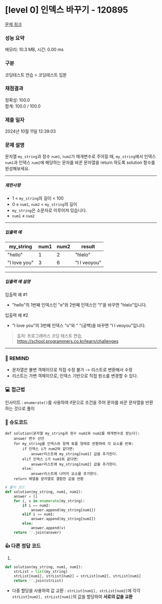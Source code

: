 # [level 0] 인덱스 바꾸기 - 120895 

[문제 링크](https://school.programmers.co.kr/learn/courses/30/lessons/120895?language=python3) 

### 성능 요약

메모리: 10.3 MB, 시간: 0.00 ms

### 구분

코딩테스트 연습 > 코딩테스트 입문

### 채점결과

정확성: 100.0<br/>합계: 100.0 / 100.0

### 제출 일자

2024년 10월 11일 12:39:03

### 문제 설명

<p>문자열 <code>my_string</code>과 정수 <code>num1</code>, <code>num2</code>가 매개변수로 주어질 때, <code>my_string</code>에서 인덱스 <code>num1</code>과 인덱스 <code>num2</code>에 해당하는 문자를 바꾼 문자열을 return 하도록 solution 함수를 완성해보세요.</p>

<hr>

<h5>제한사항</h5>

<ul>
<li>1 &lt; <code>my_string</code>의 길이 &lt; 100</li>
<li>0 ≤ <code>num1</code>, <code>num2</code> &lt; <code>my_string</code>의 길이</li>
<li><code>my_string</code>은 소문자로 이루어져 있습니다.</li>
<li><code>num1</code> ≠ <code>num2</code></li>
</ul>

<hr>

<h5>입출력 예</h5>
<table class="table">
        <thead><tr>
<th>my_string</th>
<th>num1</th>
<th>num2</th>
<th>result</th>
</tr>
</thead>
        <tbody><tr>
<td>"hello"</td>
<td>1</td>
<td>2</td>
<td>"hlelo"</td>
</tr>
<tr>
<td>"I love you"</td>
<td>3</td>
<td>6</td>
<td>"I l veoyou"</td>
</tr>
</tbody>
      </table>
<hr>

<h5>입출력 예 설명</h5>

<p>입출력 예 #1</p>

<ul>
<li>"hello"의 1번째 인덱스인 "e"와 2번째 인덱스인 "l"을 바꾸면 "hlelo"입니다.</li>
</ul>

<p>입출력 예 #2</p>

<ul>
<li>"I love you"의 3번째 인덱스 "o"와 " "(공백)을 바꾸면 "I l veoyou"입니다.</li>
</ul>


> 출처: 프로그래머스 코딩 테스트 연습, https://school.programmers.co.kr/learn/challenges
---
### 🤔 REMIND
- 문자열은 불변 객체이므로 직접 수정 불가 -> 리스트로 변환해서 수정
- 리스트는 가변 객체이므로, 인덱스 기반으로 직접 원소를 변경할 수 있다.

### 💻 접근법
인사이트 : `enumerate()`를 사용하여 if문으로 조건을 주어 문자를 바꾼 문자열을 반환하는 것으로 풀이

### 📝 슈도코드
```
def solution(문자열 my_string과 정수 num1와 num2를 매개변수로 받는다):
    answer 변수 선언
    for my_string를 인덱스와 함께 튜플 형태로 반환하여 각 요소를 반복:
        if 인덱스 i가 num2와 같다면:
            answer리스트에 my_string[num1] 값을 추가한다.
        elif 인덱스 i가 num1와 같다면:
            answer리스트에 my_string[num2] 값을 추가한다.
        else:
            answer리스트에 나머지 요소를 추가한다.
    return 배열을 문자열로 결합한 값을 반환
```
```python
# 풀이 코드
def solution(my_string, num1, num2):
    answer = []
    for i, v in enumerate(my_string):
        if i == num2:
            answer.append(my_string[num1])
        elif i == num1:
            answer.append(my_string[num2])
        else:
            answer.append(v)
    return ''.join(answer)
```

### 👍 다른 정답 코드
1.
```python
def solution(my_string, num1, num2):
    strList = list(my_string)
    strList[num1], strList[num2] = strList[num2], strList[num1]
    return ''.join(strList)
```
- 다중 할당을 사용하여 값 교환 : `strList[num1], strList[num2]`에 각각 `strList[num2], strList[num1]`의 값을 할당하여 **서로의 값을 교환**
